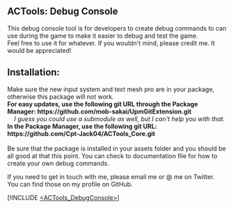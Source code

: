 ## ACTools: Debug Console
<p>
    This debug console tool is for developers to create debug commands to can use during the game to make it easier to debug and test the game.
    <br/>
    Feel free to use it for whatever. If you wouldn't mind, please credit me. It would be appreciated!
</p>

## Installation:
<p>
    Make sure the new input system and text mesh pro are in your package, otherwise this package will not work.
    <br/>
    <b>For easy updates, use the following git URL through the Package Manager: https://github.com/mob-sakai/UpmGitExtension.git</b>
    <br/>
    <i>&nbsp;&nbsp;&nbsp;&nbsp;I guess you could use a submodule as well, but I can't help you with that.</i>
    <br/>
    <b>In the Package Manager, use the following git URL: https://github.com/Cpt-Jack04/ACTools_Core.git</b>
    <br/>
    <br/>
    Be sure that the package is installed in your assets folder and you should be all good at that this point. You can check to documentation file for how to create your own debug commands.
</p>

<p>
    If you need to get in touch with me, please email me or @ me on Twitter. You can find those on my profile on GitHub.
</p>

[!INCLUDE [<ACTools_DebugConsole>](</Documentation~/ACTools_DebugConsole.md>)]

